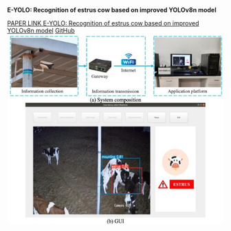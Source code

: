 


**E-YOLO: Recognition of estrus cow based on improved YOLOv8n model**

[PAPER LINK E-YOLO: Recognition of estrus cow based on improved YOLOv8n model](https://doi.org/10.1016/j.eswa.2023.122212)
[GitHub](https://github.com)
![示例图片](https://github.com/XingshiXu/CAAID/blob/main/Example%20image10-1.jpg)
